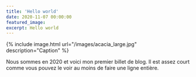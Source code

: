 ```yaml
---
title: 'Hello world'
date: 2020-11-07 00:00:00
featured_image: 
excerpt: Hello world	
---
```


{% include image.html url="/images/acacia_large.jpg" description="Caption" %}

Nous sommes en 2020 et voici mon premier billet de blog. Il est assez court comme vous pouvez le voir au moins de faire une ligne entière.